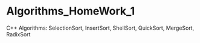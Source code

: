# Algorithms_HomeWork_1
C++ Algorithms: SelectionSort, InsertSort, ShellSort, QuickSort, MergeSort, RadixSort
